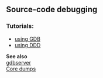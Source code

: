 ##  Source-code debugging

### Tutorials:


* [using GDB](UsingGdb.md)
* [using DDD](UsingDDD.md)

**See also**   
    [gdbserver](GdbServer.md)  
    [Core dumps](CoreDumps.md) 

